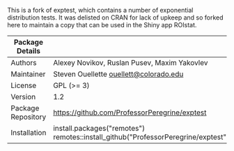 This is a fork of exptest, which contains a number of exponential distribution tests. It was delisted on CRAN for lack of upkeep and so forked here to maintain a copy that can be used in the Shiny app ROIstat.

|Package Details||
|--------|---------|
|Authors|Alexey Novikov, Ruslan Pusev, Maxim Yakovlev|
|Maintainer|Steven Ouellette <ouellett@colorado.edu>|
|License|GPL (>= 3)|
|Version|1.2|
|Package Repository|https://github.com/ProfessorPeregrine/exptest|
|Installation|install.packages("remotes")<br>remotes::install_github("ProfessorPeregrine/exptest")|
